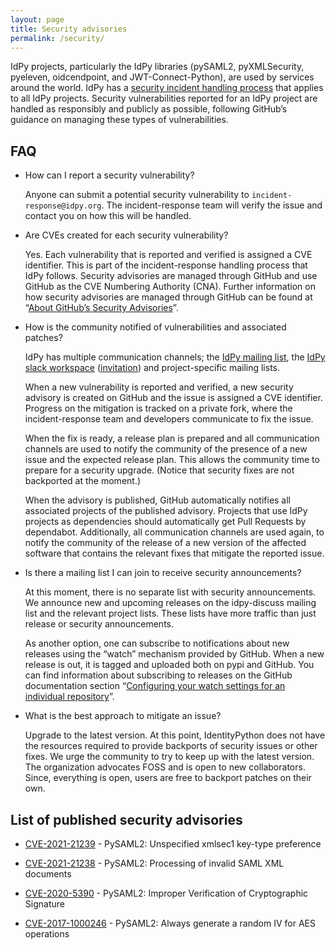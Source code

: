 ```yaml
---
layout: page
title: Security advisories
permalink: /security/
---
```


IdPy projects, particularly the IdPy libraries (pySAML2, pyXMLSecurity,
pyeleven, oidcendpoint, and JWT-Connect-Python), are used by services around
the world. IdPy has a [security incident handling process][idpy-incident-response]
that applies to all IdPy projects. Security vulnerabilities reported for an
IdPy project are handled as responsibly and publicly as possible, following
GitHub’s guidance on managing these types of vulnerabilities.


## FAQ

- How can I report a security vulnerability?

  Anyone can submit a potential security vulnerability to
  `incident-response@idpy.org`. The incident-response team will verify the
  issue and contact you on how this will be handled.

- Are CVEs created for each security vulnerability?

  Yes. Each vulnerability that is reported and verified is assigned a CVE
  identifier. This is part of the incident-response handling process that IdPy
  follows. Security advisories are managed through GitHub and use GitHub as the
  CVE Numbering Authority (CNA). Further information on how security advisories
  are managed through GitHub can be found at “[About GitHub’s Security
  Advisories][gh-sec-advisories]”.

- How is the community notified of vulnerabilities and associated patches?

  IdPy has multiple communication channels; the [IdPy mailing list][idpy-ml],
  the [IdPy slack workspace][idpy-slack] ([invitation][idpy-slack-invite]) and
  project-specific mailing lists.

  When a new vulnerability is reported and verified, a new security advisory is
  created on GitHub and the issue is assigned a CVE identifier. Progress on the
  mitigation is tracked on a private fork, where the incident-response team and
  developers communicate to fix the issue.

  When the fix is ready, a release plan is prepared and all communication
  channels are used to notify the community of the presence of a new issue and
  the expected release plan. This allows the community time to prepare for a
  security upgrade. (Notice that security fixes are not backported at the
  moment.)

  When the advisory is published, GitHub automatically notifies all associated
  projects of the published advisory. Projects that use IdPy projects as
  dependencies should automatically get Pull Requests by dependabot.
  Additionally, all communication channels are used again, to notify the
  community of the release of a new version of the affected software that
  contains the relevant fixes that mitigate the reported issue.

- Is there a mailing list I can join to receive security announcements?

  At this moment, there is no separate list with security announcements. We
  announce new and upcoming releases on the idpy-discuss mailing list and the
  relevant project lists. These lists have more traffic than just release or
  security announcements.

  As another option, one can subscribe to notifications about new releases
  using the “watch” mechanism provided by GitHub. When a new release is out, it
  is tagged and uploaded both on pypi and GitHub. You can find information
  about subscribing to releases on the GitHub documentation section
  “[Configuring your watch settings for an individual
  repository][gh-watch-individual]”.

- What is the best approach to mitigate an issue?

  Upgrade to the latest version. At this point, IdentityPython does not have
  the resources required to provide backports of security issues or other
  fixes. We urge the community to try to keep up with the latest version. The
  organization advocates FOSS and is open to new collaborators. Since,
  everything is open, users are free to backport patches on their own.


## List of published security advisories

- [CVE-2021-21239] - PySAML2: Unspecified xmlsec1 key-type preference
- [CVE-2021-21238] - PySAML2: Processing of invalid SAML XML documents
- [CVE-2020-5390] - PySAML2: Improper Verification of Cryptographic Signature
- [CVE-2017-1000246] - PySAML2: Always generate a random IV for AES operations


  [idpy-incident-response]: https://github.com/IdentityPython/Governance/blob/master/idpy-incidentresponse.md
  [idpy-ml]: https://lists.sunet.se/postorius/lists/idpy-discuss.lists.sunet.se/
  [idpy-slack]: https://identity-python.slack.com
  [idpy-slack-invite]: https://join.slack.com/t/identity-python/shared_invite/enQtNzEyNjU1NDI1MjUyLTM2MWI5ZGNhMTk1ZThiOTIxNWY2OTY1ODVmMWNjMzUzMTYxNTY5MzE5N2RlYjExZTIyM2MwYjBjZGE4MGVlMTM

  [gh-sec-advisories]: https://docs.github.com/en/github/managing-security-vulnerabilities/about-github-security-advisories
  [gh-watch-individual]: https://docs.github.com/en/github/managing-subscriptions-and-notifications-on-github/viewing-your-subscriptions#configuring-your-watch-settings-for-an-individual-repository

  [CVE-2017-1000246]: https://github.com/advisories/GHSA-cq94-qf6q-mf2h
  [CVE-2020-5390]: https://github.com/advisories/GHSA-qf7v-8hj3-4xw7
  [CVE-2021-21238]: https://github.com/IdentityPython/pysaml2/security/advisories/GHSA-f4g9-h89h-jgv9
  [CVE-2021-21239]: https://github.com/IdentityPython/pysaml2/security/advisories/GHSA-5p3x-r448-pc62
